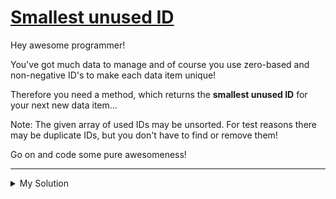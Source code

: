 # [Smallest unused ID](https://www.codewars.com/kata/55eea63119278d571d00006a)

Hey awesome programmer!

You've got much data to manage and of course you use zero-based and non-negative ID's to make each data item unique!

Therefore you need a method, which returns the **smallest unused ID** for your next new data item...

Note: The given array of used IDs may be unsorted. For test reasons there may be duplicate IDs, but you don't have to
find or remove them!

Go on and code some pure awesomeness!

---

<details><summary>My Solution</summary>

```js
const nextId = ids => {
  let x = 0
  while (ids.includes(x)) x++
  return x
}
```

</details>
